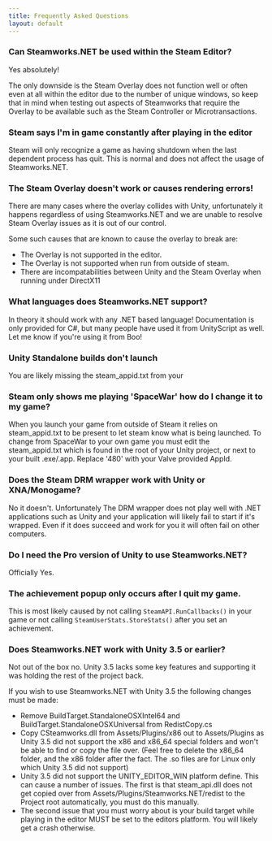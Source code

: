 ```yaml
---
title: Frequently Asked Questions
layout: default
---
```

### Can Steamworks.NET be used within the Steam Editor?

Yes absolutely!

The only downside is the Steam Overlay does not function well or often even at all within the editor due to the number of unique windows, so keep that in mind when testing out aspects of Steamworks that require the Overlay to be available such as the Steam Controller or Microtransactions.

### Steam says I'm in game constantly after playing in the editor

Steam will only recognize a game as having shutdown when the last dependent process has quit. This is normal and does not affect the usage of Steamworks.NET.

### The Steam Overlay doesn't work or causes rendering errors!

There are many cases where the overlay collides with Unity, unfortunately it happens regardless of using Steamworks.NET and we are unable to resolve Steam Overlay issues as it is out of our control.

Some such causes that are known to cause the overlay to break are:

 * The Overlay is not supported in the editor.
 * The Overlay is not supported when run from outside of steam.
 * There are incompatabilities between Unity and the Steam Overlay when running under DirectX11

### What languages does Steamworks.NET support?

In theory it should work with any .NET based language! Documentation is only provided for C#, but many people have used it from UnityScript as well. Let me know if you're using it from Boo!

### Unity Standalone builds don't launch

You are likely missing the steam_appid.txt from your 

### Steam only shows me playing 'SpaceWar' how do I change it to my game?

When you launch your game from outside of Steam it relies on steam_appid.txt to be present to let steam know what is being launched. To change from SpaceWar to your own game you must edit the steam_appid.txt which is found in the root of your Unity project, or next to your built .exe/.app. Replace '480' with your Valve provided AppId.

### Does the Steam DRM wrapper work with Unity or XNA/Monogame?

No it doesn't. Unfortunately The DRM wrapper does not play well with .NET applications such as Unity and your application will likely fail to start if it's wrapped. Even if it does succeed and work for you it will often fail on other computers.

### Do I need the Pro version of Unity to use Steamworks.NET?

Officially Yes.

### The achievement popup only occurs after I quit my game.

This is most likely caused by not calling `SteamAPI.RunCallbacks()` in your game or not calling `SteamUserStats.StoreStats()` after you set an achievement.

### Does Steamworks.NET work with Unity 3.5 or earlier?

Not out of the box no. Unity 3.5 lacks some key features and supporting it was holding the rest of the project back.

If you wish to use Steamworks.NET with Unity 3.5 the following changes must be made:

* Remove BuildTarget.StandaloneOSXIntel64 and BuildTarget.StandaloneOSXUniversal from RedistCopy.cs
* Copy CSteamworks.dll from Assets/Plugins/x86 out to Assets/Plugins as Unity 3.5 did not support the x86 and x86_64 special folders and won't be able to find or copy the file over. (Feel free to delete the x86_64 folder, and the x86 folder after the fact. The .so files are for Linux only which Unity 3.5 did not support)
* Unity 3.5 did not support the UNITY_EDITOR_WIN platform define. This can cause a number of issues. The first is that steam_api.dll does not get copied over from Assets/Plugins/Steamworks.NET/redist to the Project root automatically, you must do this manually.
* The second issue that you must worry about is your build target while playing in the editor MUST be set to the editors platform. You will likely get a crash otherwise.